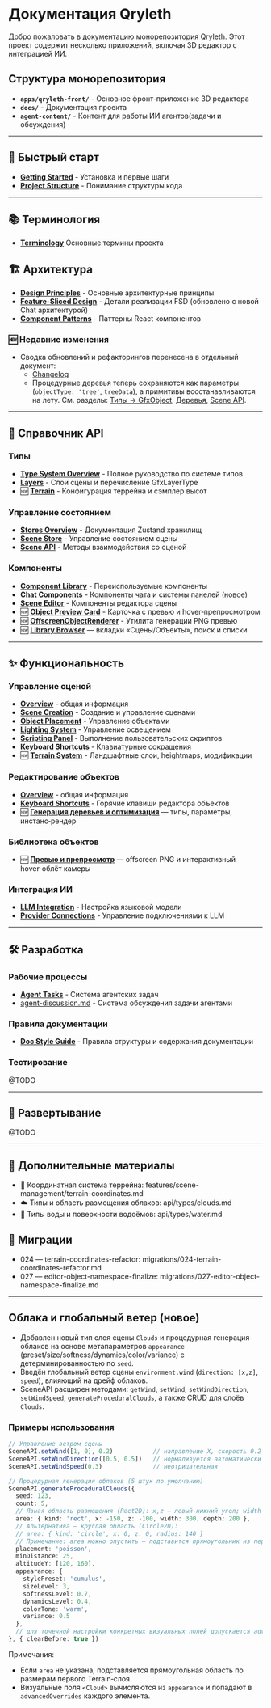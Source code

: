 # Документация Qryleth

Добро пожаловать в документацию монорепозитория Qryleth. Этот проект содержит несколько приложений, включая 3D редактор с интеграцией ИИ.

## Структура монорепозитория

- **`apps/qryleth-front/`** - Основное фронт-приложение 3D редактора
- **`docs/`** - Документация проекта
- **`agent-content/`** - Контент для работы ИИ агентов(задачи и обсуждения)

---

## 🚀 Быстрый старт

- **[Getting Started](getting-started/README.md)** - Установка и первые шаги
- **[Project Structure](getting-started/project-structure.md)** - Понимание структуры кода

---

## 📚 Терминология

- **[Terminology](getting-started/terminology.md)** Основные термины проекта

## 🏗️ Архитектура

- **[Design Principles](architecture/design-principles.md)** - Основные архитектурные принципы
- **[Feature-Sliced Design](architecture/feature-sliced-design.md)** - Детали реализации FSD (обновлено с новой Chat архитектурой)
- **[Component Patterns](architecture/patterns/component-patterns.md)** - Паттерны React компонентов

### 🆕 Недавние изменения

- Сводка обновлений и рефакторингов перенесена в отдельный документ:
  - [Changelog](changelog.md)
  - Процедурные деревья теперь сохраняются как параметры (`objectType: 'tree'`, `treeData`), а примитивы восстанавливаются на лету. См. разделы: [Типы → GfxObject](api/types/README.md#gfxobject-с-группами-материалами-и-процедурными-объектами), [Деревья](api/types/trees.md), [Scene API](api/scene-api.md).

---

## 🔌 Справочник API

### Типы
- **[Type System Overview](api/types/README.md)** - Полное руководство по системе типов
- **[Layers](api/types/layers.md)** - Слои сцены и перечисление GfxLayerType
- 🆕 **[Terrain](api/types/terrain.md)** - Конфигурация террейна и сэмплер высот

### Управление состоянием
- **[Stores Overview](api/stores/README.md)** - Документация Zustand хранилищ
- **[Scene Store](api/stores/scene-store.md)** - Управление состоянием сцены
- **[Scene API](api/scene-api.md)** - Методы взаимодействия со сценой

### Компоненты
- **[Component Library](api/components/README.md)** - Переиспользуемые компоненты
- **[Chat Components](api/components/chat-components.md)** - Компоненты чата и системы панелей (новое)
- **[Scene Editor](api/components/scene-editor.md)** - Компоненты редактора сцены
 - 🆕 **[Object Preview Card](api/components/object-preview-card.md)** - Карточка с превью и hover‑препросмотром
 - 🆕 **[OffscreenObjectRenderer](api/libs/offscreen-object-renderer.md)** - Утилита генерации PNG превью
 - 🆕 **[Library Browser](api/components/object-library.md)** — вкладки «Сцены/Объекты», поиск и списки

---

## ✨ Функциональность

### Управление сценой
- **[Overview](features/scene-management/README.md)** - общая информация
- **[Scene Creation](features/scene-management/scene-creation.md)** - Создание и управление сценами
- **[Object Placement](features/scene-management/object-placement.md)** - Управление объектами
- **[Lighting System](features/scene-management/lighting-system.md)** - Управление освещением
- **[Scripting Panel](features/scene-management/scripting-panel.md)** - Выполнение пользовательских скриптов
- **[Keyboard Shortcuts](features/scene-management/keyboard-shortcuts.md)** - Клавиатурные сокращения
- 🆕 **[Terrain System](features/scene-management/terrain-system.md)** - Ландшафтные слои, heightmaps, модификации

### Редактирование объектов
- **[Overview](features/object-editing/README.md)** - общая информация
- **[Keyboard Shortcuts](features/object-editing/keyboard-shortcuts.md)** - Горячие клавиши редактора объектов
 - 🆕 **[Генерация деревьев и оптимизация](features/object-editing/tree-generation.md)** — типы, параметры, инстанс‑рендер

### Библиотека объектов
- 🆕 **[Превью и препросмотр](features/object-library/README.md)** — offscreen PNG и интерактивный hover‑облёт камеры

### Интеграция ИИ
- **[LLM Integration](features/ai-integration/llm-integration.md)** - Настройка языковой модели
- **[Provider Connections](features/ai-integration/provider-connections.md)** - Управление подключениями к LLM

---

## 🛠️ Разработка

### Рабочие процессы
- **[Agent Tasks](development/workflows/agent-tasks.md)** - Система агентских задач
- [agent-discussion.md](development/workflows/agent-discussion.md) - Система обсуждения задачи агентами
### Правила документации
- **[Doc Style Guide](doc-style-guide.md)** - Правила структуры и содержания документации
### Тестирование
@TODO

---

## 🚢 Развертывание

@TODO

---

## 📎 Дополнительные материалы

- 🧭 Координатная система террейна: features/scene-management/terrain-coordinates.md
- ☁️ Типы и область размещения облаков: api/types/clouds.md
- 🌊 Типы воды и поверхности водоёмов: api/types/water.md

## 🔄 Миграции

- 024 — terrain-coordinates-refactor: migrations/024-terrain-coordinates-refactor.md
- 027 — editor-object-namespace-finalize: migrations/027-editor-object-namespace-finalize.md

---

## Облака и глобальный ветер (новое)

- Добавлен новый тип слоя сцены `Clouds` и процедурная генерация облаков на основе метапараметров `appearance` (preset/size/softness/dynamics/color/variance) с детерминированностью по `seed`.
- Введён глобальный ветер сцены `environment.wind` (`direction: [x,z]`, `speed`), влияющий на дрейф облаков.
- SceneAPI расширен методами: `getWind`, `setWind`, `setWindDirection`, `setWindSpeed`, `generateProceduralClouds`, а также CRUD для слоёв `Clouds`.

### Примеры использования

```ts
// Управление ветром сцены
SceneAPI.setWind([1, 0], 0.2)           // направление X, скорость 0.2 юн/сек
SceneAPI.setWindDirection([0.5, 0.5])   // нормализуется автоматически
SceneAPI.setWindSpeed(0.3)              // неотрицательная

// Процедурная генерация облаков (5 штук по умолчанию)
SceneAPI.generateProceduralClouds({
  seed: 123,
  count: 5,
  // Явная область размещения (Rect2D): x,z — левый‑нижний угол; width — по X; depth — по Z
  area: { kind: 'rect', x: -150, z: -100, width: 300, depth: 200 },
  // Альтернатива — круглая область (Circle2D):
  // area: { kind: 'circle', x: 0, z: 0, radius: 140 }
  // Примечание: area можно опустить — подставится прямоугольник из первого Terrain‑слоя
  placement: 'poisson',
  minDistance: 25,
  altitudeY: [120, 160],
  appearance: {
    stylePreset: 'cumulus',
    sizeLevel: 3,
    softnessLevel: 0.7,
    dynamicsLevel: 0.4,
    colorTone: 'warm',
    variance: 0.5
  },
  // для точечной настройки конкретных визуальных полей допускается advancedOverrides
}, { clearBefore: true })
```

Примечания:
- Если `area` не указана, подставляется прямоугольная область по размерам первого Terrain‑слоя.
- Визуальные поля `<Cloud>` вычисляются из `appearance` и попадают в `advancedOverrides` каждого элемента.
